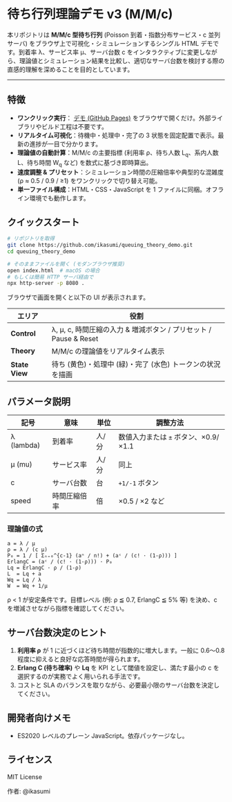 # 待ち行列理論デモ v3 (M/M/c)

本リポジトリは **M/M/c 型待ち行列** (Poisson 到着・指数分布サービス・c 並列サーバ) をブラウザ上で可視化・シミュレーションするシングル HTML デモです。到着率 λ、サービス率 μ、サーバ台数 c をインタラクティブに変更しながら、理論値とシミュレーション結果を比較し、適切なサーバ台数を検討する際の直感的理解を深めることを目的としています。

---

## 特徴

* **ワンクリック実行**： [デモ (GitHub Pages)](https://ikasumi.github.io/queuing_theory_demo/)  をブラウザで開くだけ。外部ライブラリやビルド工程は不要です。
* **リアルタイム可視化**：待機中・処理中・完了の 3 状態を固定配置で表示。最新の進捗が一目で分かります。
* **理論値の自動計算**：M/M/c の主要指標 (利用率 ρ、待ち人数 L<sub>q</sub>、系内人数 L、待ち時間 W<sub>q</sub> など) を数式に基づき即時算出。
* **速度調整 & プリセット**：シミュレーション時間の圧縮倍率や典型的な混雑度 (ρ ≈ 0.5 / 0.9 / ≥1) をワンクリックで切り替え可能。
* **単一ファイル構成**：HTML・CSS・JavaScript を 1 ファイルに同梱。オフライン環境でも動作します。

## クイックスタート

```bash
# リポジトリを取得
git clone https://github.com/ikasumi/queuing_theory_demo.git
cd queuing_theory_demo

# そのままファイルを開く (モダンブラウザ推奨)
open index.html  # macOS の場合
# もしくは簡易 HTTP サーバ経由で
npx http-server -p 8080 .
```

ブラウザで画面を開くと以下の UI が表示されます。

| エリア | 役割 |
| ------ | ---- |
| **Control** | λ, μ, c, 時間圧縮の入力 & 増減ボタン / プリセット / Pause & Reset |
| **Theory**  | M/M/c の理論値をリアルタイム表示 |
| **State View** | 待ち (黄色)・処理中 (緑)・完了 (水色) トークンの状況を描画 |

## パラメータ説明

| 記号 | 意味 | 単位 | 調整方法 |
| ---- | ---- | ---- | ---- |
| λ (lambda) | 到着率 | 人/分 | 数値入力または `±` ボタン、×0.9/×1.1 |
| μ (mu) | サービス率 | 人/分 | 同上 |
| c | サーバ台数 | 台 | `+1/-1` ボタン |
| speed | 時間圧縮倍率 | 倍 | ×0.5 / ×2 など |

### 理論値の式

```text
a = λ / μ
ρ = λ / (c μ)
P₀ = 1 / [ Σₙ₌₀^{c-1} (aⁿ / n!) + (aᶜ / (c! · (1-ρ))) ]
ErlangC = (aᶜ / (c! · (1-ρ))) · P₀
Lq = ErlangC · ρ / (1-ρ)
L  = Lq + a
Wq = Lq / λ
W  = Wq + 1/μ
```

ρ < 1 が安定条件です。目標レベル (例: ρ ≦ 0.7, ErlangC ≦ 5% 等) を決め、c を増減させながら指標を確認してください。

## サーバ台数決定のヒント

1. **利用率 ρ** が 1 に近づくほど待ち時間が指数的に増大します。一般に 0.6〜0.8 程度に抑えると良好な応答時間が得られます。
2. **Erlang C (待ち確率)** や **Lq** を KPI として閾値を設定し、満たす最小の c を選択するのが実務でよく用いられる手法です。
3. コストと SLA のバランスを取りながら、必要最小限のサーバ台数を決定してください。

## 開発者向けメモ

* ES2020 レベルのプレーン JavaScript。依存パッケージなし。

## ライセンス

MIT License

作者: @ikasumi
